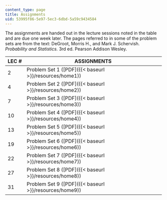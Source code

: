 ```yaml
---
content_type: page
title: Assignments
uid: 53995f86-5e97-5ec3-6dbd-5a59c9434584
---
```


The assignments are handed out in the lecture sessions noted in the table and are due one week later. The pages referred to in some of the problem sets are from the text: DeGroot, Morris H., and Mark J. Schervish. _Probability and Statistics._ 3rd ed. Pearson Addison Wesley.

| LEC # | ASSIGNMENTS |
| --- | --- |
| 2 | Problem Set 1 ([PDF]({{< baseurl >}}/resources/home1)) |
| 4 | Problem Set 2 ([PDF]({{< baseurl >}}/resources/home2)) |
| 7 | Problem Set 3 ([PDF]({{< baseurl >}}/resources/home3)) |
| 10 | Problem Set 4 ([PDF]({{< baseurl >}}/resources/home4)) |
| 13 | Problem Set 5 ([PDF]({{< baseurl >}}/resources/home5)) |
| 19 | Problem Set 6 ([PDF]({{< baseurl >}}/resources/home6)) |
| 22 | Problem Set 7 ([PDF]({{< baseurl >}}/resources/home7)) |
| 27 | Problem Set 8 ([PDF]({{< baseurl >}}/resources/home8)) |
| 31 | Problem Set 9 ([PDF]({{< baseurl >}}/resources/home9))